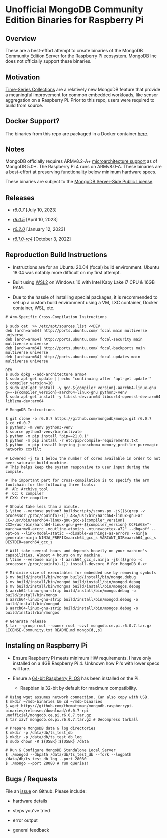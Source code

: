# Unofficial MongoDB Community Edition Binaries for Raspberry Pi

## Overview

These are a best-effort attempt to create binaries of the MongoDB Community Edition Server for the Raspberry Pi ecosystem. MongoDB Inc does not officially support these binaries.

## Motivation

[Time-Series Collections](https://www.mongodb.com/docs/v6.0/core/timeseries-collections/) are a relatively new MongoDB feature that provide a meaningful improvement for common embedded workloads, like sensor aggregation on a Raspberry Pi. Prior to this repo, users were required to build from source.

## Docker Support?

The binaries from this repo are packaged in a Docker container [here](https://github.com/themattman/mongodb-raspberrypi-docker).

## Notes

MongoDB officially requires ARMv8.2-A+ [microarchitecture support](https://www.mongodb.com/docs/manual/administration/production-notes/#std-label-prod-notes-platform-considerations) as of MongoDB 5.0+. The Raspberry Pi 4 runs on ARMv8.0-A. These binaries are a best-effort at preserving functionality below minimum hardware specs.

These binaries are subject to the [MongoDB Server-Side Public License](https://github.com/mongodb/mongo/blob/r6.0.5/LICENSE-Community.txt).

## Releases

- [_r6.0.7_](https://github.com/themattman/mongodb-raspberrypi-binaries/releases/tag/r6.0.7-rpi-unofficial) [July 10, 2023]

- [_r6.0.5_](https://github.com/themattman/mongodb-raspberrypi-binaries/releases/tag/r6.0.5-rpi-unofficial) [April 10, 2023]

- [_r6.2.0_](https://github.com/themattman/mongodb-raspberrypi-binaries/releases/tag/r6.2.0-rpi-unofficial) [January 12, 2023]

- [_r6.1.0-rc4_](https://github.com/themattman/mongodb-raspberrypi-binaries/releases/tag/r6.1.0-rc4-rpi-unofficial) [October 3, 2022]


## Reproduction Build Instructions

- Instructions are for an Ubuntu 20.04 (focal) build environment. Ubuntu 18.04 was notably more difficult on my first attempt.

- Built using [WSL2](https://learn.microsoft.com/en-us/windows/wsl/about) on Windows 10 with Intel Kaby Lake i7 CPU & 16GB RAM.

- Due to the hassle of installing special packages, it is recommended to set up a custom build environment using a VM, LXC container, Docker container, WSL, etc.

```
# Arm-Specific Cross-Compilation Instructions

$ sudo cat  >> /etc/apt/sources.list <<DEV
deb [arch=arm64] http://ports.ubuntu.com/ focal main multiverse universe
deb [arch=arm64] http://ports.ubuntu.com/ focal-security main multiverse universe
deb [arch=arm64] http://ports.ubuntu.com/ focal-backports main multiverse universe
deb [arch=arm64] http://ports.ubuntu.com/ focal-updates main multiverse universe

DEV
$ sudo dpkg --add-architecture arm64
$ sudo apt-get update || echo "continuing after 'apt-get update'"
$ compiler_version=10
$ sudo apt-get install -y gcc-${compiler_version}-aarch64-linux-gnu g++-${compiler_version}-aarch64-linux-gnu python3-venv
$ sudo apt-get install -y libssl-dev:arm64 libcurl4-openssl-dev:arm64 liblzma-dev:arm64

# MongoDB Instructions

$ git clone -b r6.0.7 https://github.com/mongodb/mongo.git r6.0.7
$ cd r6.0.7
$ python3 -m venv python3-venv
$ source python3-venv/bin/activate
$ python -m pip install "pip==21.0.1"
$ python -m pip install -r etc/pip/compile-requirements.txt
$ python -m pip install keyring jsonschema memory_profiler puremagic networkx cxxfilt

# Lowered -j to 1 below the number of cores available in order to not over-saturate build machine.
# This helps keep the system responsive to user input during the compile.

# The important part for cross-compilation is to specify the arm toolchain for the following three tools:
#  AR: Archive tool
#  CC: C compiler
# CXX: C++ compiler

# Should take less than a minute.
$ \time --verbose python3 buildscripts/scons.py -j$(($(grep -v processor /proc/cpuinfo)-1)) AR=/usr/bin/aarch64-linux-gnu-ar CC=/usr/bin/aarch64-linux-gnu-gcc-${compiler_version} CXX=/usr/bin/aarch64-linux-gnu-g++-${compiler_version} CCFLAGS="-march=armv8-a+crc -moutline-atomics -mtune=cortex-a72" --dbg=off --opt=on --link-model=static --disable-warnings-as-errors --ninja generate-ninja NINJA_PREFIX=aarch64_gcc_s VARIANT_DIR=aarch64_gcc_s DESTDIR=aarch64_gcc_s

# Will take several hours and depends heavily on your machine's capabilities. Almost 4 hours on my machine.
$ \time --verbose ninja -f aarch64_gcc_s.ninja -j$(($(grep -c processor /proc/cpuinfo)-1)) install-devcore # For MongoDB 6.x+

# Minimize size of executables for embedded use by removing symbols
$ mv build/install/bin/mongo build/install/bin/mongo.debug
$ mv build/install/bin/mongod build/install/bin/mongod.debug
$ mv build/install/bin/mongos build/install/bin/mongos.debug
$ aarch64-linux-gnu-strip build/install/bin/mongo.debug -o build/install/bin/mongo
$ aarch64-linux-gnu-strip build/install/bin/mongod.debug -o build/install/bin/mongod
$ aarch64-linux-gnu-strip build/install/bin/mongos.debug -o build/install/bin/mongos

# Generate release
$ tar --group root --owner root -czvf mongodb.ce.pi.r6.0.7.tar.gz LICENSE-Community.txt README.md mongo{d,,s}
```

## Installing on Raspberry Pi

- Ensure Raspberry Pi meets minimum HW requirements. I have only installed on a 4GB Raspberry Pi 4. Unknown how Pi's with lower specs will fare.

- Ensure a [64-bit Raspberry Pi OS](https://www.raspberrypi.com/software/operating-systems/) has been installed on the Pi.

  - Raspbian is 32-bit by default for maximum compatibility.

```
# Using wget assumes network connection. Can also copy with USB.
$ mkdir ~/mdb-binaries && cd ~/mdb-binaries
$ wget https://github.com/themattman/mongodb-raspberrypi-binaries/releases/download/r6.0.7-rpi-unofficial/mongodb.ce.pi.r6.0.7.tar.gz
$ tar xzvf mongodb.ce.pi.r6.0.7.tar.gz # Decompress tarball

# Prepare MongoDB data & log directories
$ mkdir -p /data/db/ts_test_db
$ mkdir -p /data/db/ts_test_db_log
$ sudo chown -R ${USER}:${USER} /data

# Run & Configure MongoDB Standalone Local Server
$ ./mongod --dbpath /data/db/ts_test_db --fork --logpath /data/db/ts_test_db_log --port 28080
$ ./mongo --port 28080 # run queries!
```

## Bugs / Requests

File an [issue](https://github.com/themattman/mongodb-raspberrypi-binaries/issues) on Github. Please include:

- hardware details

- steps you've tried

- error output

- general feedback
